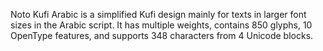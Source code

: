 Noto Kufi Arabic is a simplified Kufi design mainly for texts in larger font sizes in the Arabic script. It has multiple weights, contains 850 glyphs, 10 OpenType features, and supports 348 characters from 4 Unicode blocks.